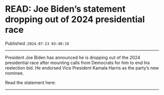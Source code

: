 # READ: Joe Biden’s statement dropping out of 2024 presidential race

Published :`2024-07-23 03:40:19`

---

President Joe Biden has announced he is dropping out of the 2024 presidential race after mounting calls from Democrats for him to end his reelection bid. He endorsed Vice President Kamala Harris as the party’s new nominee.

Read the statement here:

---

